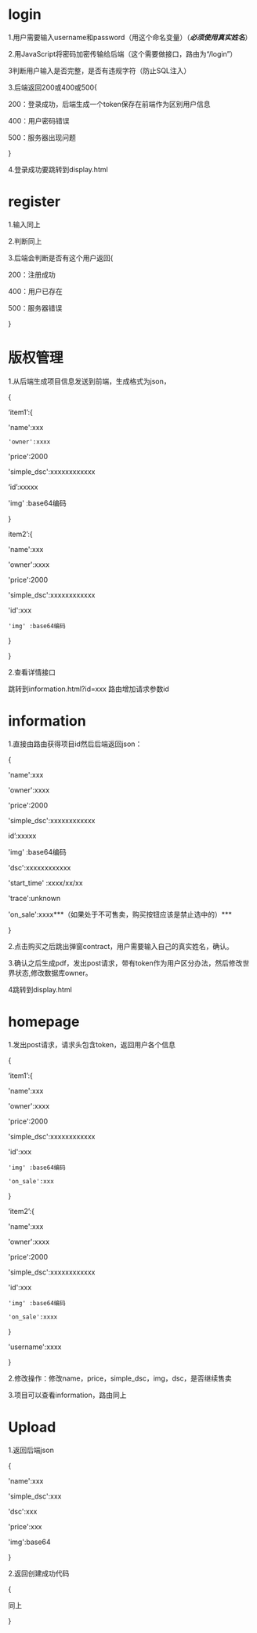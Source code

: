 # login

1.用户需要输入username和password（用这个命名变量）（***必须使用真实姓名***）

2.用JavaScript将密码加密传输给后端（这个需要做接口，路由为“/login”）

3判断用户输入是否完整，是否有违规字符（防止SQL注入）

3.后端返回200或400或500{

200：登录成功，后端生成一个token保存在前端作为区别用户信息

400：用户密码错误

500：服务器出现问题

}

4.登录成功要跳转到display.html

# register

1.输入同上

2.判断同上

3.后端会判断是否有这个用户返回{

200：注册成功

400：用户已存在

500：服务器错误

}

# 版权管理

1.从后端生成项目信息发送到前端，生成格式为json，

{

 ‘item1’:{

   'name':xxx

    'owner':xxxx

   'price':2000

   'simple_dsc':xxxxxxxxxxxx

‘id’:xxxxx

   'img' :base64编码

 }

item2’:{

   'name':xxx

   'owner':xxxx

   'price':2000

   'simple_dsc':xxxxxxxxxxxx

   'id':xxx

    'img' :base64编码

}

}

2.查看详情接口

跳转到information.html?id=xxx 路由增加请求参数id

# information

1.直接由路由获得项目id然后后端返回json：

{

'name':xxx

'owner':xxxx

'price':2000

'simple_dsc':xxxxxxxxxxxx

id’:xxxxx

'img' :base64编码

'dsc':xxxxxxxxxxxx

'start_time' :xxxx/xx/xx

'trace':unknown

'on_sale':xxxx***（如果处于不可售卖，购买按钮应该是禁止选中的）***

}

2.点击购买之后跳出弹窗contract，用户需要输入自己的真实姓名，确认。

3.确认之后生成pdf，发出post请求，带有token作为用户区分办法，然后修改世界状态,修改数据库owner。

4跳转到display.html

# homepage

1.发出post请求，请求头包含token，返回用户各个信息

{

‘item1’:{

   'name':xxx

   'owner':xxxx

   'price':2000

   'simple_dsc':xxxxxxxxxxxx

   'id':xxx

    'img' :base64编码
    
    'on_sale':xxx

}

‘item2’:{

   'name':xxx

   'owner':xxxx

   'price':2000

   'simple_dsc':xxxxxxxxxxxx

   'id':xxx

    'img' :base64编码
    
    'on_sale':xxxx

}

'username':xxxx

}

2.修改操作：修改name，price，simple_dsc，img，dsc，是否继续售卖

3.项目可以查看information，路由同上

# Upload

1.返回后端json

{

'name':xxx

'simple_dsc':xxx

'dsc':xxx

'price':xxx

'img':base64

}

2.返回创建成功代码

{

同上

}
